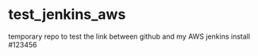 # test_jenkins_aws
temporary repo to test the link between github and my AWS jenkins install
#123456
